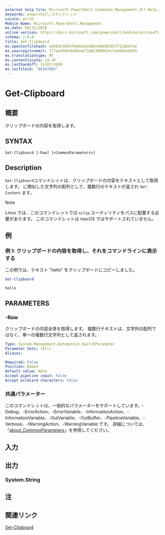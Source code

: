 ```yaml
---
external help file: Microsoft.PowerShell.Commands.Management.dll-Help.xml
keywords: powershell,コマンドレット
Locale: en-US
Module Name: Microsoft.PowerShell.Management
ms.date: 09/21/2020
online version: https://docs.microsoft.com/powershell/module/microsoft.powershell.management/get-clipboard?view=powershell-7&WT.mc_id=ps-gethelp
schema: 2.0.0
title: Get-Clipboard
ms.openlocfilehash: ed56dc5655f640dae1d80c66850581ff12dbb7ee
ms.sourcegitcommit: 177ae45034b58ead716853096b2e72e4864e6df6
ms.translationtype: MT
ms.contentlocale: ja-JP
ms.lasthandoff: 11/07/2020
ms.locfileid: "94347603"
---
```

# Get-Clipboard

## 概要
クリップボードの内容を取得します。

## SYNTAX

```
Get-Clipboard [-Raw] [<CommonParameters>]
```

## Description

`Get-Clipboard`コマンドレットは、クリップボードの内容をテキストとして取得します。 に類似した文字列の配列として、複数行のテキストが返され `Get-Content` ます。

> [!NOTE]
> Linux では、このコマンドレットでは `xclip` ユーティリティをパスに配置する必要があります。 このコマンドレットは macOS ではサポートされていません。

## 例

### 例 1: クリップボードの内容を取得し、それをコマンドラインに表示する

この例では、テキスト "hello" をクリップボードにコピーしました。

```powershell
Get-Clipboard
```

```Output
hello
```

## PARAMETERS

### -Raw

クリップボードの内容全体を取得します。 複数行テキストは、文字列の配列ではなく、単一の複数行文字列として返されます。

```yaml
Type: System.Management.Automation.SwitchParameter
Parameter Sets: (All)
Aliases:

Required: False
Position: Named
Default value: None
Accept pipeline input: False
Accept wildcard characters: False
```

### 共通パラメーター

このコマンドレットは、一般的なパラメーターをサポートしています。-Debug、-ErrorAction、-ErrorVariable、-InformationAction、-InformationVariable、-OutVariable、-OutBuffer、-PipelineVariable、-Verbose、-WarningAction、-WarningVariable です。 詳細については、「[about_CommonParameters](https://go.microsoft.com/fwlink/?LinkID=113216)」を参照してください。

## 入力

## 出力

### System.String

## 注

## 関連リンク

[Set-Clipboard](Set-Clipboard.md)
